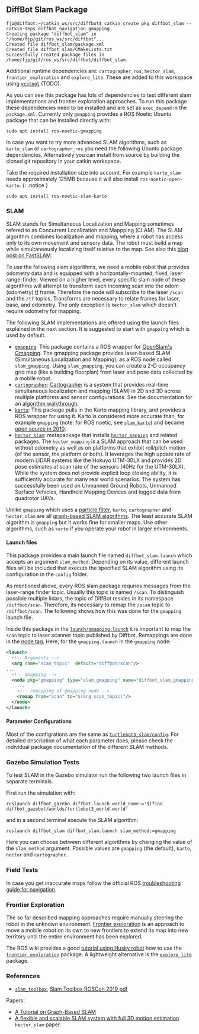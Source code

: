 ## DiffBot Slam Package

```console
fjp@diffbot:~/catkin_ws/src/diffbot$ catkin create pkg diffbot_slam --catkin-deps diffbot_navigation gmapping
Creating package "diffbot_slam" in "/home/fjp/git/ros_ws/src/diffbot"...
Created file diffbot_slam/package.xml
Created file diffbot_slam/CMakeLists.txt
Successfully created package files in /home/fjp/git/ros_ws/src/diffbot/diffbot_slam.
```

Additional runtime dependencies are: `cartographer_ros`, `hector_slam`, `frontier_exploration` and `explore_lite`. These
are added to this workspace using [`vcstool`](https://github.com/dirk-thomas/vcstool) (TODO).

As you can see this package has lots of dependencies to test different slam implementations and frontier exploration approaches.
To run this package these dependencies need to be installed and are set as `exec_depend` in the `package.xml`. Currently only `gmapping` provides a ROS Noetic Ubuntu package that can be installed directly with:

```console
sudo apt install ros-noetic-gmapping
```

In case you want to try more advanced SLAM algorithms, such as `karto_slam` or `cartographer_ros` you need the following Ubuntu package dependencies.
Alternatively you can install from source by building the cloned git repository in your catkin workspace.

Take the required installation size into account. For example `karto_slam` needs approximately 125MB because it will also install `ros-noetic-open-karto`.
{: .notice }

```console
sudo apt install ros-noetic-slam-karto
```

### SLAM

SLAM stands for Simultaneous Localization and Mapping sometimes refered to as Concurrent Localization and Mappping (CLAM). The SLAM algorithm combines localization and mapping, where a robot has access only to its own movement and sensory data. The robot must build a map while simultaneously localizing itself relative to the map. See also this [blog post on FastSLAM](https://fjp.at/posts/slam/fastslam/).

To use the following slam algorithms, we need a mobile robot that provides odometry data and is equipped with a horizontally-mounted, 
fixed, laser range-finder. Viewed on a higher level, every specific slam node of these algorithms will attempt to transform each incoming scan into the odom (odometry) [tf](http://wiki.ros.org/tf2) frame. Therefore the node will subscribe to the laser `/scan` and the `/tf` topics. 
Transforms are necessary to relate frames for laser, base, and odometry. The only exception is `hector_slam` which doesn't require odometry for mapping.

The following SLAM implementations are offered using the launch files explained in the next section. It is suggested to start with `gmapping` which is used by default.

- [`gmapping`](http://wiki.ros.org/gmapping): This package contains a ROS wrapper for [OpenSlam's Gmapping](https://openslam-org.github.io/). 
The gmapping package provides laser-based SLAM (Simultaneous Localization and Mapping), as a ROS node called `slam_gmapping`. 
Using `slam_gmapping`, you can create a 2-D occupancy grid map (like a building floorplan) from laser and pose data collected by a mobile robot.
- [`cartographer`](http://wiki.ros.org/cartographer): [Cartographer](https://google-cartographer-ros.readthedocs.io/en/latest/) is a system that provides real-time simultaneous localization and mapping (SLAM) in 2D and 3D across multiple platforms and sensor configurations. See the documentation for an 
[algorithm walkthrough](https://google-cartographer-ros.readthedocs.io/en/latest/algo_walkthrough.html).
- [`karto`](http://wiki.ros.org/karto): This package pulls in the Karto mapping library, and provides a ROS wrapper for using it. Karto is considered more accurate than, for example `gmapping` (note: for ROS noetic, see [`slam_karto`](https://wiki.ros.org/slam_karto)) and became [open source in 2010](https://www.ros.org/news/2010/04/karto-mapping-now-open-source-and-on-coderosorg.html).
- [`hector_slam`](http://wiki.ros.org/hector_slam): metapackage that installs [`hector_mapping`](http://wiki.ros.org/hector_mapping) and related packages. 
The `hector_mapping` is a SLAM approach that can be used without odometry as well as on platforms that exhibit roll/pitch motion (of the sensor, the platform or both). It leverages the high update rate of modern LIDAR systems like the Hokuyo UTM-30LX and provides 2D pose estimates at scan rate of the sensors (40Hz for the UTM-30LX). While the system does not provide explicit loop closing ability, it is sufficiently accurate for many real world scenarios. The system has successfully been used on Unmanned Ground Robots, Unmanned Surface Vehicles, Handheld Mapping Devices and logged data from quadrotor UAVs.

Unlike `gmapping` which uses a [particle filter](https://en.wikipedia.org/wiki/Particle_filter), 
`karto`, `cartographer` and `hector_slam` are all [graph-based SLAM algorithms](http://www2.informatik.uni-freiburg.de/~stachnis/pdf/grisetti10titsmag.pdf).
The least accurate SLAM algorithm is `gmapping` but it works fine for smaller maps. Use other algorithms, such as `karto` if you operate your robot in
larger environments.



#### Launch files

This package provides a main launch file named `diffbot_slam.launch` which accepts an argument `slam_method`.
Depending on its value, different launch files will be included that execute the specified SLAM algorithm using its configuration in the `config` folder.

As mentioned above, every ROS slam package requries messages from the laser-range finder topic. Usually this topic is named `/scan`.
To distinguish possible multiple lidars, the topic of DiffBot resides in its namespace `/diffbot/scan`.
Therefore, its necessary to remap the `/scan` topic to `/diffbot/scan`. The following shows how this was done for the `gmapping` launch file.

Inside this package in the [`launch/gmapping.launch`](https://github.com/fjp/diffbot/blob/noetic-devel/diffbot_slam/launch/diffbot_gmapping.launch) 
it is important to map the `scan` topic to laser scanner topic published by Diffbot.
Remappings are done in the [node tag](http://wiki.ros.org/roslaunch/XML/node). Here, for the `gmapping.launch` in the `gmapping` node: 

```xml
<launch>
  <!-- Arguments -->
  <arg name="scan_topic"  default="diffbot/scan"/>
...
  <!-- Gmapping -->
  <node pkg="gmapping" type="slam_gmapping" name="diffbot_slam_gmapping" output="screen">
    ...
    <!-- remapping of gmapping node -->
    <remap from="scan" to="$(arg scan_topic)"/>
  </node>
</launch>
```



#### Parameter Configurations

Most of the configrations are the same as [`turtlebot3_slam/config`](https://github.com/ROBOTIS-GIT/turtlebot3/tree/master/turtlebot3_slam/config).
For detailed description of what each parameter does, please check the individual package documentation of the different SLAM methods. 


### Gazebo Simulation Tests

To test SLAM in the Gazebo simulator run the following two launch files in separate terminals.

First run the simulation with:

```console
roslaunch diffbot_gazebo diffbot.launch world_name:='$(find diffbot_gazebo)/worlds/turtlebot3_world.world'
```

and in a second terminal execute the SLAM algorithm:

```console
roslaunch diffbot_slam diffbot_slam.launch slam_method:=gmapping
```

Here you can choose between different algorithms by changing the value of the `slam_method` argument.
Possible values are `gmapping` (the default), `karto`, `hector` and `cartographer`.

### Field Tests

In case you get inaccurate maps follow the official ROS [troubleshooting guide for navigation](http://wiki.ros.org/navigation/Troubleshooting).

### Frontier Exploration

The so far described mapping approaches require manually steering the robot in the unknown environment.
[Frontier exploration](http://www.robotfrontier.com/papers/cira97.pdf) is an approach to move a mobile robot on its own to new frontiers to extend its 
map into new territory until the entire environment has been explored. 

The ROS wiki provides a good [tutorial using Husky robot](http://wiki.ros.org/husky_navigation/Tutorials/Husky%20Frontier%20Exploration%20Demo) how to use the [`frontier_exploration`](http://wiki.ros.org/frontier_exploration) package. A lightweight alternative is the [`explore_lite`](http://wiki.ros.org/explore_lite) package.


### References

- [`slam_toolbox`](http://wiki.ros.org/slam_toolbox), [Slam Toolbox ROSCon 2019 pdf](https://roscon.ros.org/2019/talks/roscon2019_slamtoolbox.pdf)

Papers:

- [A Tutorial on Graph-Based SLAM](http://www2.informatik.uni-freiburg.de/~stachnis/pdf/grisetti10titsmag.pdf)
- [A flexible and scalable SLAM system with full 3D motion estimation](https://www.researchgate.net/publication/228852006_A_flexible_and_scalable_SLAM_system_with_full_3D_motion_estimation) `hector_slam` paper.
